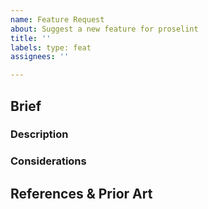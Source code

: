 ```yaml
---
name: Feature Request
about: Suggest a new feature for proselint
title: ''
labels: type: feat
assignees: ''

---
```


## Brief

### Description

<!--
What you would like proselint to be able to do.

Example:
A reverse existence check type for restricted writing.
-->

### Considerations

<!--
Details of things the feature should or should not aim to achieve, and if
applicable, the different acceptable solutions.
-->

## References & Prior Art

<!--
Resources about the feature or linters with similar features, if applicable.
-->
